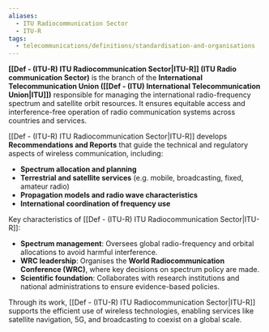 ```yaml
---
aliases:
  - ITU Radiocommunication Sector
  - ITU-R
tags:
  - telecommunications/definitions/standardisation-and-organisations
---
```


**[[Def - (ITU-R) ITU Radiocommunication Sector|ITU-R]] (ITU Radio communication Sector)** is the branch of the **International Telecommunication Union ([[Def - (ITU) International Telecommunication Union|ITU]])** responsible for managing the international radio-frequency spectrum and satellite orbit resources. It ensures equitable access and interference-free operation of radio communication systems across countries and services.

[[Def - (ITU-R) ITU Radiocommunication Sector|ITU-R]] develops **Recommendations and Reports** that guide the technical and regulatory aspects of wireless communication, including:
- **Spectrum allocation and planning**
- **Terrestrial and satellite services** (e.g. mobile, broadcasting, fixed, amateur radio)
- **Propagation models and radio wave characteristics**
- **International coordination of frequency use**

Key characteristics of [[Def - (ITU-R) ITU Radiocommunication Sector|ITU-R]]:
- **Spectrum management**: Oversees global radio-frequency and orbital allocations to avoid harmful interference.
- **WRC leadership**: Organises the **World Radiocommunication Conference (WRC)**, where key decisions on spectrum policy are made.
- **Scientific foundation**: Collaborates with research institutions and national administrations to ensure evidence-based policies.

Through its work, [[Def - (ITU-R) ITU Radiocommunication Sector|ITU-R]] supports the efficient use of wireless technologies, enabling services like satellite navigation, 5G, and broadcasting to coexist on a global scale.